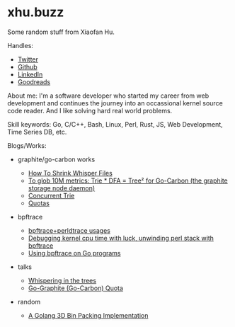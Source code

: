 
# xhu.buzz

Some random stuff from Xiaofan Hu.

Handles:

* [Twitter](https://twitter.com/bom_d_van)
* [Github](https://github.com/bom-d-van)
* [LinkedIn](https://www.linkedin.com/in/xiaofan-hu-9616372a/)
* [Goodreads](https://www.goodreads.com/user/show/6544163-xiaofan-hu)

About me: I'm a software developer who started my career from web development and continues the journey into an occassional kernel source code reader. And I like solving hard real world problems.

Skill keywords: Go, C/C++, Bash, Linux, Perl, Rust, JS, Web Development, Time Series DB, etc.

Blogs/Works:

* graphite/go-carbon works
	* [How To Shrink Whisper Files](how-to-shrink-whisper-files)
	* [To glob 10M metrics: Trie * DFA = Tree² for Go-Carbon (the graphite storage node daemon)](to-glob-10m-metrics-using-trie-and-dfa/)
	* [Concurrent Trie](ctrie/ctrie.html)
	* [Quotas](https://github.com/go-graphite/go-carbon/pull/420)

* bpftrace
	* [bpftrace+perldtrace usages](/bpftrace/perldtrace.html)
	* [Debugging kernel cpu time with luck, unwinding perl stack with bpftrace](/bpftrace/debug_osq_lock.html)
	* [Using bpftrace on Go programs](/bpftrace/go.html)

* talks
	* [Whispering in the trees](/talks/whispering-in-the-trees.pdf)
	* [Go-Graphite (Go-Carbon) Quota](/talks/quota.pdf)

* random
	* [A Golang 3D Bin Packing Implementation](https://github.com/bom-d-van/binpacking)
